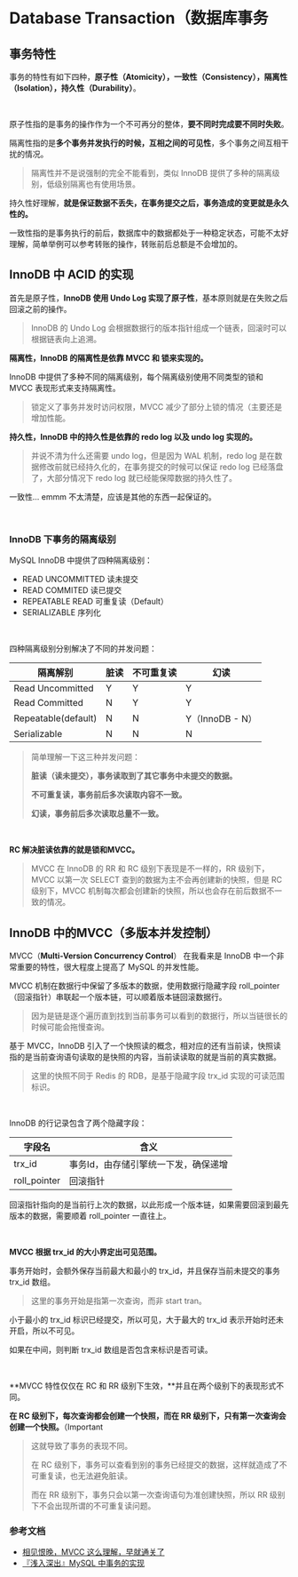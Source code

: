 # Database Transaction（数据库事务



## 事务特性

事务的特性有如下四种，**原子性（Atomicity），一致性（Consistency），隔离性（Isolation），持久性（Durability）**。

<br>

原子性指的是事务的操作作为一个不可再分的整体，**要不同时完成要不同时失败**。

隔离性指的是**多个事务并发执行的时候，互相之间的可见性**，多个事务之间互相干扰的情况。

> 隔离性并不是说强制的完全不能看到，类似 InnoDB 提供了多种的隔离级别，低级别隔离也有使用场景。

持久性好理解，**就是保证数据不丢失，在事务提交之后，事务造成的变更就是永久性的。**

一致性指的是事务执行的前后，数据库中的数据都处于一种稳定状态，可能不太好理解，简单举例可以参考转账的操作，转账前后总额是不会增加的。



## InnoDB 中 ACID 的实现

首先是原子性，**InnoDB 使用 Undo Log 实现了原子性**，基本原则就是在失败之后回滚之前的操作。

> InnoDB 的 Undo Log 会根据数据行的版本指针组成一个链表，回滚时可以根据链表向上追溯。

**隔离性，InnoDB 的隔离性是依靠 MVCC 和 锁来实现的。**

InnoDB 中提供了多种不同的隔离级别，每个隔离级别使用不同类型的锁和 MVCC 表现形式来支持隔离性。

> 锁定义了事务并发时访问权限，MVCC 减少了部分上锁的情况（主要还是增加性能。

**持久性，InnoDB 中的持久性是依靠的 redo log 以及 undo log 实现的。**

> 并说不清为什么还需要 undo log，但是因为 WAL 机制，redo log 是在数据修改前就已经持久化的，在事务提交的时候可以保证 redo log 已经落盘了，大部分情况下 redo log 就已经能保障数据的持久性了。

一致性... emmm 不太清楚，应该是其他的东西一起保证的。



<br>

### InnoDB 下事务的隔离级别

MySQL InnoDB 中提供了四种隔离级别：

- READ UNCOMMITTED 读未提交
- READ COMMITED 读已提交
- REPEATABLE READ 可重复读（Default）
- SERIALIZABLE  序列化

<br>

四种隔离级别分别解决了不同的并发问题：

| 隔离解别            | 脏读 | 不可重复读 | 幻读            |
| ------------------- | ---- | ---------- | --------------- |
| Read Uncommitted    | Y    | Y          | Y               |
| Read Committed      | N    | Y          | Y               |
| Repeatable(default) | N    | N          | Y（InnoDB - N） |
| Serializable        | N    | N          | N               |

> 简单理解一下这三种并发问题：
>
> **脏读（读未提交），事务读取到了其它事务中未提交的数据。**
>
> **不可重复读，事务前后多次读取内容不一致。**
>
> **幻读，事务前后多次读取总量不一致。**

<br>

**RC  解决脏读依靠的就是锁和MVCC。**

> MVCC 在 InnoDB 的 RR 和 RC 级别下表现是不一样的，RR 级别下，MVCC 以第一次 SELECT 查到的数据为主不会再创建新的快照，但是 RC 级别下，MVCC 机制每次都会创建新的快照，所以也会存在前后数据不一致的情况。





## InnoDB 中的MVCC（多版本并发控制）

MVCC（**Multi-Version  Concurrency Control**） 在我看来是 InnoDB 中一个非常重要的特性，很大程度上提高了 MySQL 的并发性能。

MVCC 机制在数据行中保留了多版本的数据，使用数据行隐藏字段 roll_pointer（回滚指针）串联起一个版本链，可以顺着版本链回滚数据行。

> 因为是链是逐个遍历直到找到当前事务可以看到的数据行，所以当链很长的时候可能会拖慢查询。

基于 MVCC，InnoDB 引入了一个快照读的概念，相对应的还有当前读，快照读指的是当前查询语句读取的是快照的内容，当前读读取的就是当前的真实数据。

> 这里的快照不同于 Redis 的 RDB，是基于隐藏字段 trx_id 实现的可读范围标识。 

<br>

InnoDB 的行记录包含了两个隐藏字段：

| 字段名       | 含义                                 |
| ------------ | ------------------------------------ |
| trx_id       | 事务Id，由存储引擎统一下发，确保递增 |
| roll_pointer | 回滚指针                             |

回滚指针指向的是当前行上次的数据，以此形成一个版本链，如果需要回滚到最先版本的数据，需要顺着 roll_pointer 一直往上。

<br>

**MVCC 根据 trx_id 的大小界定出可见范围。**

事务开始时，会额外保存当前最大和最小的 trx_id，并且保存当前未提交的事务 trx_id 数组。

> 这里的事务开始是指第一次查询，而非 start tran。

小于最小的 trx_id 标识已经提交，所以可见，大于最大的 trx_id 表示开始时还未开启，所以不可见。

如果在中间，则判断 trx_id 数组是否包含来标识是否可读。



<br>

**MVCC 特性仅仅在 RC 和 RR 级别下生效，**并且在两个级别下的表现形式不同。

**在 RC 级别下，每次查询都会创建一个快照，而在 RR 级别下，只有第一次查询会创建一个快照。**（Important

> 这就导致了事务的表现不同。
>
> 在 RC 级别下，事务可以查看到别的事务已经提交的数据，这样就造成了不可重复读，也无法避免脏读。
>
> 而在 RR 级别下，事务只会以第一次查询语句为准创建快照，所以 RR 级别下不会出现所谓的不可重复读问题。



 

### 参考文档

- [相见恨晚，MVCC 这么理解，早就通关了](https://mp.weixin.qq.com/s/dMErouLlrte84Nmb97MkTQ)
- [『浅入深出』MySQL 中事务的实现](https://draveness.me/mysql-transaction/)
